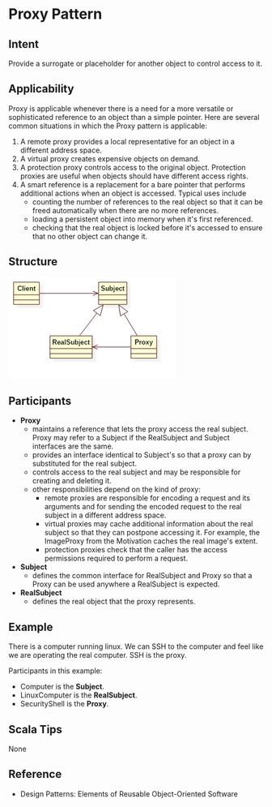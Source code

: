 # Proxy Pattern


## Intent
Provide a surrogate or placeholder for another object to control access to it.


## Applicability
Proxy is applicable whenever there is a need for a more versatile or sophisticated
reference to an object than a simple pointer. Here are several common situations
in which the Proxy pattern is applicable:
1. A remote proxy provides a local representative for an object in a different address space.
2. A virtual proxy creates expensive objects on demand.
3. A protection proxy controls access to the original object. Protection proxies are useful when objects should have different access rights.
4. A smart reference is a replacement for a bare pointer that performs additional actions when an object is accessed. Typical uses include
    - counting the number of references to the real object so that it can be freed automatically when there are no more references.
    - loading a persistent object into memory when it's first referenced.
    - checking that the real object is locked before it's accessed to ensure that no other object can change it.


## Structure
![proxy](./etc/proxy.png)


## Participants
* **Proxy**
    - maintains a reference that lets the proxy access the real subject. Proxy may refer to a Subject if the RealSubject and Subject interfaces are the same.
    - provides an interface identical to Subject's so that a proxy can by substituted for the real subject.
    - controls access to the real subject and may be responsible for creating and deleting it.
    - other responsibilities depend on the kind of proxy:
        - remote proxies are responsible for encoding a request and its arguments and for sending the encoded request to the real subject in a different address space.
        - virtual proxies may cache additional information about the real subject so that they can postpone accessing it. For example, the ImageProxy from the Motivation caches the real image's extent.
        - protection proxies check that the caller has the access permissions required to perform a request.
* **Subject**
    - defines the common interface for RealSubject and Proxy so that a Proxy can be used anywhere a RealSubject is expected.
* **RealSubject**
    - defines the real object that the proxy represents.


## Example
There is a computer running linux. We can SSH to the computer and feel like we are operating the real computer. SSH is the proxy.

Participants in this example:
* Computer is the **Subject**.
* LinuxComputer is the **RealSubject**.
* SecurityShell is the **Proxy**.


## Scala Tips
None


## Reference
* Design Patterns: Elements of Reusable Object-Oriented Software